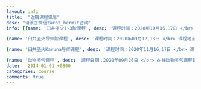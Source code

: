 ```yaml
---
layout: info
title:  "近期课程讯息"
desc: "请添加微信tarot_hermit咨询"
info: [{name: '臼井圣火1-3阶课程', desc: '课程时间：2020年10月16,17日 </br> 课程地点：浙江杭州线下/线上同步 </br>这门课程需要您有开阔的胸怀和爱，会学习如何疗愈和水晶阵成愿', link: '/course-reiki-1-2-3/',img: '/img/reiki-1-2-3.jpg'},

{name: '臼井圣火导师阶课程', desc: '课程时间：2020年09月12,13日 </br> 课程地点：浙江杭州线下/线上同步 </br> 灵气导师阶主要会学习如何给他人进行灵气点化/安置/点火/体验等，学习如何教学灵气，学习更多灵气技巧，向内探索自己', link: '/course-reiki-master/',img: '/img/reiki-master.jpg'},

{name: '臼井圣火Karuna导师课程', desc: '课程时间：2020年11月16,17日 </br> 课程地点：浙江杭州线下/线上同步 </br> 学习卡鲁娜灵气（Karuna Reiki )12个符号且接受点化&其他理论知识；导师展示如何进行卡鲁娜灵气（Karuna Reiki )点化，学生练习点化流程&其他理论知识', link: '/course-reiki-1-2-3/',img: '/img/reiki-karuna.jpg'},

{name: '动物灵气课程', desc: '課程日期：2020年09月26日 </br> 在线动物灵气课程是为任何想要帮助那些与我们共享这个星球的不可思议的动物的人准备的，这门课程需要您有开阔的胸怀和爱', link: '/course-animal/',img: '/img/reiki-animal.jpg'}]
date:   2014-01-01 +0800
categories: course
comments: true
---
```


